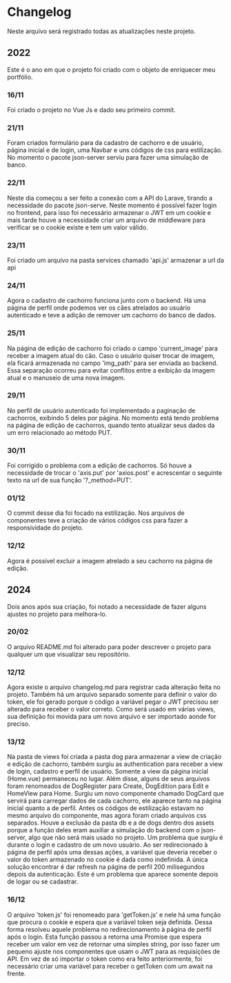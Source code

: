 # Changelog

Neste arquivo será registrado todas as atualizações neste projeto.

## 2022

Este é o ano em que o projeto foi criado com o objeto de enriquecer meu portfólio.

### 16/11

Foi criado o projeto no Vue Js e dado seu primeiro commit.

### 21/11

Foram criados formulário para da cadastro de cachorro e de usuário, página inicial e de login, uma Navbar e uns códigos de css para estilização. No momento o pacote json-server serviu para fazer uma simulação de banco.

### 22/11

Neste dia começou a ser feito a conexão com a API do Larave, tirando a necessidade do pacote json-serve. Neste momento é possível fazer login no frontend, para isso foi necessário armazenar o JWT em um cookie e mais tarde houve a necessidade criar um arquivo de middleware para verificar se o cookie existe e tem um valor válido.

### 23/11

Foi criado um arquivo na pasta services chamado 'api.js' armazenar a url da api

### 24/11

Agora o cadastro de cachorro funciona junto com o backend. Há uma página de perfil onde podemos ver os cães atrelados ao usuário autenticado e teve a adição de remover um cachorro do banco de dados.

### 25/11

Na página de edição de cachorro foi criado o campo 'current_image' para receber a imagem atual do cão. Caso o usuário quiser trocar de imagem, ela ficará armazenada no campo 'img_path' para ser enviada ao backend. Essa separação ocorreu para evitar conflitos entre a exibição da imagem atual e o manuseio de uma nova imagem.

### 29/11

No perfil de usuário autenticado foi implementado a paginação de cachorros, exibindo 5 deles por página. No momento está tendo problema na página de edição de cachorros, quando tento atualizar seus dados da um erro relacionado ao método PUT.

### 30/11

Foi corrigido o problema com a edição de cachorros. Só houve a necessidade de trocar o 'axis.put' por 'axios.post' e acrescentar o seguinte texto na url de sua função '?_method=PUT'.

### 01/12

O commit desse dia foi focado na estilização. Nos arquivos de componentes teve a criação de vários códigos css para fazer a responsividade do projeto.

### 12/12

Agora é possível excluir a imagem atrelado a seu cachorro na página de edição.

## 2024

Dois anos após sua criação, foi notado a necessidade de fazer alguns ajustes no projeto para melhora-lo.

### 20/02

O arquivo README.md foi alterado para poder descrever o projeto para qualquer um que visualizar seu repositório.

### 12/12

Agora existe o arquivo changelog.md para registrar cada alteração feita no projeto. Também há um arquivo separado somente para definir o valor do token, ele foi gerado porque o código a variável pegar o JWT precisou ser alterado para receber o valor correto. Como será usado em várias views, sua definição foi movida para um novo arquivo e ser importado aonde for preciso.

### 13/12

Na pasta de views foi criada a pasta dog para armazenar a view de criação e edição de cachorro, também surgiu as authentication para receber a view de login, cadastro e perfil de usuário. Somente a view da página inicial (Home.vue) permaneceu no lugar. Além disse, alguns de seus arquivos foram renomeados de DogRegister para Create, DogEdition para Edit e HomeView para Home.
Surgiu um novo componente chamado DogCard que servirá para carregar dados de cada cachorro, ele aparece tanto na página inicial quanto a de perfil.
Antes os códigos de estilização estavam no mesmo arquivo do componente, mas agora foram criado arquivos css separados.
Houve a exclusão da pasta db e a de dogs dentro dos assets porque a função deles eram auxiliar a simulação do backend com o json-server, algo que não será mais usado no projeto.
Um problema que surgiu é durante o login e cadastro de um novo usuário. Ao ser redirecionado à página de perfil após uma dessas ações, a variável que deveria receber o valor do token armazenado no cookie é dada como indefinida. A única solução encontrar é dar refresh na página de perfil 200 milisegundos depois da autenticação. Este é um problema que aparece somente depois de logar ou se cadastrar.

### 16/12

O arquivo 'token.js' foi renomeado para 'getToken.js' e nele há uma função que procura o cookie e espera que a variável token seja definida. Dessa forma resolveu aquele problema no redirecionamento à página de perfil após o login. Esta função passou a retorna uma Promise que espera receber um valor em vez de retornar uma simples string, por isso fazer um pequeno ajuste nos componentes que usam o JWT para as requisições de API. Em vez de só importar o token como era feito anteriormente, foi necessário criar uma variável para receber o getToken com um await na frente.